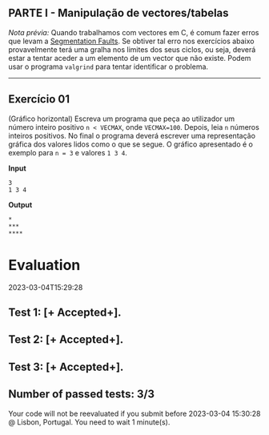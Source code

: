 ## PARTE I - Manipulação de vectores/tabelas

*Nota prévia:* Quando trabalhamos com vectores em C, é comum fazer erros que levam a [Segmentation Faults](https://en.wikipedia.org/wiki/Segmentation_fault). Se obtiver tal erro nos exercícios abaixo provavelmente terá uma gralha nos limites dos seus ciclos, ou seja, deverá estar a tentar aceder a um elemento de um vector que não existe.
Podem usar o programa `valgrind` para tentar identificar o problema.

---

## Exercício 01

(Gráfico horizontal) Escreva um programa que peça ao utilizador um número inteiro positivo `n < VECMAX`, onde `VECMAX=100`. Depois, leia `n` números inteiros positivos. No final o programa deverá escrever uma representação gráfica dos valores lidos como o que se segue. O gráfico apresentado é o exemplo para `n = 3` e valores `1 3 4`.

**Input**
```
3
1 3 4
```

**Output**
```
*
***
****
```


# Evaluation

2023-03-04T15:29:28

## Test 1: [+ Accepted+].
## Test 2: [+ Accepted+].
## Test 3: [+ Accepted+].


## Number of passed tests: 3/3


Your code will not be reevaluated if you submit before 2023-03-04 15:30:28 @ Lisbon, Portugal. You need to wait 1 minute(s).

